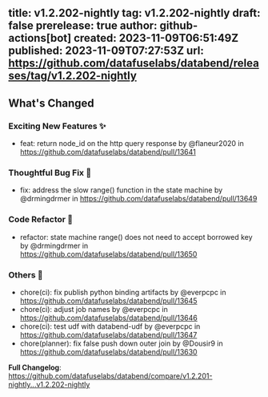 title:	v1.2.202-nightly
tag:	v1.2.202-nightly
draft:	false
prerelease:	true
author:	github-actions[bot]
created:	2023-11-09T06:51:49Z
published:	2023-11-09T07:27:53Z
url:	https://github.com/datafuselabs/databend/releases/tag/v1.2.202-nightly
--
<!-- Release notes generated using configuration in .github/release.yml at v1.2.202-nightly -->

## What's Changed
### Exciting New Features ✨
* feat: return node_id on the http query response by @flaneur2020 in https://github.com/datafuselabs/databend/pull/13641
### Thoughtful Bug Fix 🔧
* fix: address the slow range() function in the state machine by @drmingdrmer in https://github.com/datafuselabs/databend/pull/13649
### Code Refactor 🎉
* refactor: state machine range() does not need to accept borrowed key by @drmingdrmer in https://github.com/datafuselabs/databend/pull/13650
### Others 📒
* chore(ci): fix publish python binding artifacts by @everpcpc in https://github.com/datafuselabs/databend/pull/13645
* chore(ci): adjust job names by @everpcpc in https://github.com/datafuselabs/databend/pull/13646
* chore(ci): test udf with databend-udf by @everpcpc in https://github.com/datafuselabs/databend/pull/13647
* chore(planner): fix false push down outer join by @Dousir9 in https://github.com/datafuselabs/databend/pull/13630


**Full Changelog**: https://github.com/datafuselabs/databend/compare/v1.2.201-nightly...v1.2.202-nightly
